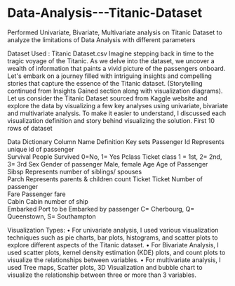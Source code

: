 # Data-Analysis---Titanic-Dataset
Performed Univariate, Bivariate, Multivariate analysis on Titanic Dataset to analyze the limitations of Data Analysis with different parameters

Dataset Used	: Titanic Dataset.csv
Imagine stepping back in time to the tragic voyage of the Titanic. As we delve into the dataset, we uncover a wealth of information that paints a vivid picture of the passengers onboard. Let's embark on a journey filled with intriguing insights and compelling stories that capture the essence of the Titanic dataset. (Storytelling continued from Insights Gained section along with visualization diagrams).
Let us consider the Titanic Dataset sourced from Kaggle website and explore the data by visualizing a few key analyses using univariate, bivariate and multivariate analysis. To make it easier to understand, I discussed each visualization definition and story behind visualizing the solution.
First 10 rows of dataset
 
Data Dictionary
Column Name	Definition	Key sets
Passenger Id	Represents unique id of passenger	
Survival	People Survived	0=No, 1= Yes
Pclass	Ticket class	1 = 1st, 2= 2nd, 3= 3rd
Sex	Gender of passenger	Male, female
Age	Age of Passenger	
Sibsp	Represents number of siblings/ spouses	
Parch	Represents parents & children count	
Ticket	Ticket Number of passenger	
Fare	Passenger fare	
Cabin	Cabin number of ship	
Embarked	Port to be Embarked by passenger	C= Cherbourg, Q= Queenstown, S= Southampton

Visualization Types: 
•	For univariate analysis, I used various visualization techniques such as pie charts, bar plots, histograms, and scatter plots to explore different aspects of the Titanic dataset.
•	For Bivariate Analysis, I used scatter plots, kernel density estimation (KDE) plots, and count plots to visualize the relationships between variables.
•	For multivariate analysis, I used Tree maps, Scatter plots, 3D Visualization and bubble chart to visualize the relationship between three or more than 3 variables.


